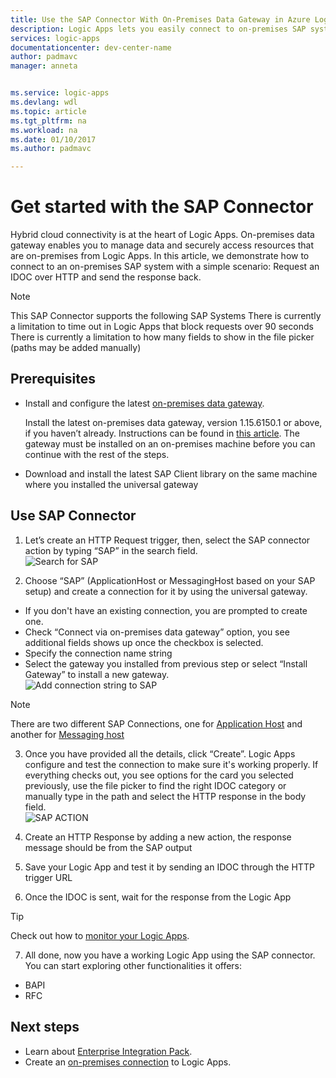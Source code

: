 ```yaml
---
title: Use the SAP Connector With On-Premises Data Gateway in Azure Logic Apps | Microsoft Docs
description: Logic Apps lets you easily connect to on-premises SAP system as part of your workflow.
services: logic-apps
documentationcenter: dev-center-name
author: padmavc
manager: anneta


ms.service: logic-apps
ms.devlang: wdl
ms.topic: article
ms.tgt_pltfrm: na
ms.workload: na
ms.date: 01/10/2017
ms.author: padmavc

---
```

# Get started with the SAP Connector 

Hybrid cloud connectivity is at the heart of Logic Apps. On-premises data gateway enables you to manage data and securely access resources that are on-premises from Logic Apps. In this article, we demonstrate how to connect to an on-premises SAP system with a simple scenario: Request an IDOC over HTTP and send the response back.    

 > [!NOTE]
 > This SAP Connector supports the following SAP Systems
 > There is currently a limitation to time out in Logic Apps that block requests over 90 seconds
 > There is currently a limitation to how many fields to show in the file picker (paths may be added manually)
 >
 >

## Prerequisites
- Install and configure the latest [on-premises data gateway](https://www.microsoft.com/en-us/download/details.aspx?id=53127).  

    Install the latest on-premises data gateway, version 1.15.6150.1 or above, if you haven’t already. Instructions can be found in [this article](http://aka.ms/logicapps-gateway). The gateway must be installed on an on-premises machine before you can continue with the rest of the steps.

- Download and install the latest SAP Client library on the same machine where you installed the universal gateway

## Use SAP Connector

1. Let’s create an HTTP Request trigger, then, select the SAP connector action by typing “SAP” in the search field.    
 ![Search for SAP](./media/app-service-logic-connector-sapconnector/picture1.png)

2. Choose “SAP” (ApplicationHost or MessagingHost based on your SAP setup) and create a connection for it by using the universal gateway.
 - If you don't have an existing connection, you are prompted to create one.
 - Check “Connect via on-premises data gateway” option, you see additional fields shows up once the checkbox is selected.
 - Specify the connection name string
 - Select the gateway you installed from previous step or select “Install Gateway” to install a new gateway.   
 ![Add connection string to SAP](./media/app-service-logic-connector-sapconnector/picture2.png)   
  
  > [!NOTE]
  > There are two different SAP Connections, one for [Application Host](https://wiki.scn.sap.com/wiki/display/ABAP/ABAP+Application+Server) and another for [Messaging host](http://help.sap.com/saphelp_nw70/helpdata/en/40/c235c15ab7468bb31599cc759179ef/frameset.htm)
  >
  >

3. Once you have provided all the details, click “Create”. Logic Apps configure and test the connection to make sure it's working properly. If everything checks out, you see options for the card you selected previously, use the file picker to find the right IDOC category or manually type in the path and select the HTTP response in the body field.    
 ![SAP ACTION](./media/app-service-logic-connector-sapconnector/picture3.png)

4. Create an HTTP Response by adding a new action, the response message should be from the SAP output

5. Save your Logic App and test it by sending an IDOC through the HTTP trigger URL

6. Once the IDOC is sent, wait for the response from the Logic App   

  > [!TIP]
  > Check out how to [monitor your Logic Apps](app-service-logic-monitor-your-logic-apps.md).
  >
  >

7. All done, now you have a working Logic App using the SAP connector. You can start exploring other functionalities it offers:
  - BAPI
  - RFC

## Next steps
- Learn about [Enterprise Integration Pack](app-service-logic-enterprise-integration-overview.md). 
- Create an [on-premises connection](app-service-logic-gateway-connection.md) to Logic Apps.